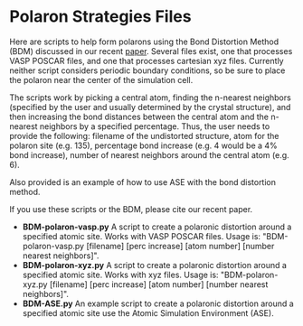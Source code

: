 # Polaron Strategies Files
Here are scripts to help form polarons using the Bond Distortion Method (BDM) discussed in our recent [paper](https://doi.org/10.1021/acs.jctc.0c00374). Several files exist, one that processes VASP POSCAR files, and one that processes cartesian xyz files. Currently neither script considers periodic boundary conditions, so be sure to place the polaron near the center of the simulation cell. 

The scripts work by picking a central atom, finding the n-nearest neighbors (specified by the user and usually determined by the crystal structure), and then increasing the bond distances between the central atom and the n-nearest neighbors by a specified percentage. Thus, the user needs to provide the following: filename of the undistorted structure, atom for the polaron site (e.g. 135), percentage bond increase (e.g. 4 would be a 4% bond increase), number of nearest neighbors around the central atom (e.g. 6). 

Also provided is an example of how to use ASE with the bond distortion method.

If you use these scripts or the BDM, please cite our recent paper. 



- **BDM-polaron-vasp.py** A script to create a polaronic distortion around a specified atomic site. Works with VASP POSCAR files. Usage is: "BDM-polaron-vasp.py [filename] [perc increase] [atom number] [number nearest neighbors]".
- **BDM-polaron-xyz.py** A script to create a polaronic distortion around a specified atomic site. Works with xyz files. Usage is: "BDM-polaron-xyz.py [filename] [perc increase] [atom number] [number nearest neighbors]".
- **BDM-ASE.py** An example script to create a polaronic distortion around a specified atomic site use the Atomic Simulation Environment (ASE). 

